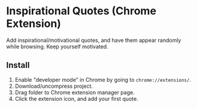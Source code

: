 # Inspirational Quotes (Chrome Extension)

Add inspirational/motivational quotes, and have them appear randomly while browsing. Keep yourself motivated.

## Install

1. Enable "developer mode" in Chrome by going to ```chrome://extensions/```.
2. Download/uncompress project.
3. Drag folder to Chrome extension manager page.
4. Click the extension icon, and add your first quote.
